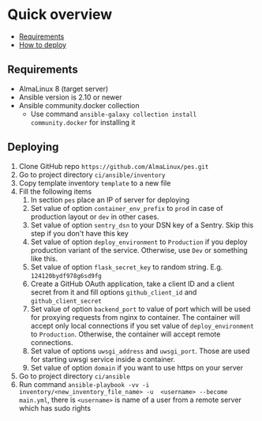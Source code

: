 # Quick overview

* [Requirements](#Requirements)
* [How to deploy](#Deploying)

## Requirements

* AlmaLinux 8 (target server)
* Ansible version is 2.10 or newer
* Ansible community.docker collection
    * Use command `ansible-galaxy collection install community.docker` for installing it

## Deploying

1. Clone GitHub repo `https://github.com/AlmaLinux/pes.git`
2. Go to project directory `ci/ansible/inventory`
3. Copy template inventory `template` to a new file
4. Fill the following items
    1. In section `pes` place an IP of server for deploying
    2. Set value of option `container_env_prefix` to `prod` in case of production layout or `dev` in other cases.
    3. Set value of option `sentry_dsn` to your DSN key of a Sentry. 
       Skip this step if you don't have this key
    4. Set value of option `deploy_environment` to `Production` if you deploy 
       production variant of the service. Otherwise, use `Dev` or something like this.
    5. Set value of option `flask_secret_key` to random string. E.g. `124120bydf978g6sd9fg`
    7. Create a GitHub OAuth application, take a client ID and a client secret from it and fill options `github_client_id` and `github_client_secret`
    8. Set value of option `backend_port` to value of port which will be used 
       for proxying requests from nginx to container. The container will 
       accept only local connections if you set value of `deploy_environment` to `Production`. 
       Otherwise, the container will accept remote connections. 
    9. Set value of options `uwsgi_address` and `uwsgi_port`. Those are used for starting uwsgi service inside a container.
    10. Set value of option `domain` if you want to use https on your server
5. Go to project directory `ci/ansible`
6. Run command `ansible-playbook -vv -i inventory/<new_inventory_file_name> -u 
   <username> --become main.yml`, there is `<username>` is name of a user from a remote server which has sudo rights
